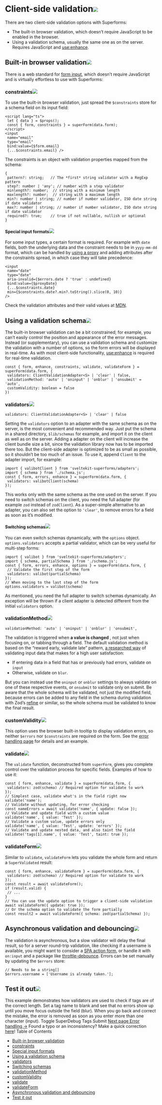 # Client-side validation[![](https://superforms.rocks/link.svg)](https://superforms.rocks/concepts/<#client-side-validation>)

There are two client-side validation options with Superforms:

- The built-in browser validation, which doesn’t require JavaScript to be enabled in the browser.
- Using a validation schema, usually the same one as on the server. Requires JavaScript and [use:enhance](https://superforms.rocks/concepts/</concepts/enhance>).

## Built-in browser validation[![](https://superforms.rocks/link.svg)](https://superforms.rocks/concepts/<#built-in-browser-validation>)

There is a web standard for [form input](https://superforms.rocks/concepts/<https:/developer.mozilla.org/en-US/docs/Learn/Forms/Form_validation>), which doesn’t require JavaScript and is virtually effortless to use with Superforms:

### constraints[![](https://superforms.rocks/link.svg)](https://superforms.rocks/concepts/<#constraints>)

To use the built-in browser validation, just spread the `$constraints` store for a schema field on its input field:

```
<script lang="ts">
 let { data } = $props();
 const { form, constraints } = superForm(data.form);
</script>
<input
 name="email"
 type="email"
 bind:value={$form.email}
 {...$constraints.email} />
```

The constraints is an object with validation properties mapped from the schema:

```
{
 pattern?: string;   // The *first* string validator with a RegExp pattern
 step?: number | 'any'; // number with a step validator
 minlength?: number;  // string with a minimum length
 maxlength?: number;  // string with a maximum length
 min?: number | string; // number if number validator, ISO date string if date validator
 max?: number | string; // number if number validator, ISO date string if date validator
 required?: true;    // true if not nullable, nullish or optional
}
```

#### Special input formats[![](https://superforms.rocks/link.svg)](https://superforms.rocks/concepts/<#special-input-formats>)

For some input types, a certain format is required. For example with `date` fields, both the underlying data and the constraint needs to be in `yyyy-mm-dd` format, which can be handled by [using a proxy](https://superforms.rocks/concepts/</concepts/proxy-objects#date-input-issues>) and adding attributes after the constraints spread, in which case they will take precedence:

```
<input
 name="date"
 type="date"
 aria-invalid={$errors.date ? 'true' : undefined}
 bind:value={$proxyDate}
 {...$constraints.date}
 min={$constraints.date?.min?.toString().slice(0, 10)}
/>
```

Check the validation attributes and their valid values at [MDN](https://superforms.rocks/concepts/<https:/developer.mozilla.org/en-US/docs/Web/HTML/Constraint_validation#validation-related_attributes>).

## Using a validation schema[![](https://superforms.rocks/link.svg)](https://superforms.rocks/concepts/<#using-a-validation-schema>)

The built-in browser validation can be a bit constrained; for example, you can’t easily control the position and appearance of the error messages. Instead (or supplementary), you can use a validation schema and customize the validation with a number of options, so the form errors will be displayed in real-time.
As with most client-side functionality, [use:enhance](https://superforms.rocks/concepts/</concepts/enhance>) is required for real-time validation.

```
const { form, enhance, constraints, validate, validateForm } = superForm(data.form, {
 validators: ClientValidationAdapter<S> | 'clear' | false,
 validationMethod: 'auto' | 'oninput' | 'onblur' | 'onsubmit' = 'auto',
 customValidity: boolean = false
})
```

### validators[![](https://superforms.rocks/link.svg)](https://superforms.rocks/concepts/<#validators>)

```
validators: ClientValidationAdapter<S> | 'clear' | false
```

Setting the `validators` option to an adapter with the same schema as on the server, is the most convenient and recommended way. Just put the schema in a shared directory, `$lib/schemas` for example, and import it on the client as well as on the server.
Adding a adapter on the client will increase the client bundle size a bit, since the validation library now has to be imported there too. But the client-side adapter is optimized to be as small as possible, so it shouldn’t be too much of an issue. To use it, append `Client` to the adapter import, for example:

```
import { valibotClient } from 'sveltekit-superforms/adapters';
import { schema } from './schema.js';
const { form, errors, enhance } = superForm(data.form, {
 validators: valibotClient(schema)
});
```

This works only with the same schema as the one used on the server. If you need to switch schemas on the client, you need the full adapter (for example `zod` instead of `zodClient`).
As a super-simple alternative to an adapter, you can also set the option to `'clear'`, to remove errors for a field as soon as it’s modified.

#### Switching schemas[![](https://superforms.rocks/link.svg)](https://superforms.rocks/concepts/<#switching-schemas>)

You can even switch schemas dynamically, with the `options` object. `options.validators` accepts a partial validator, which can be very useful for multi-step forms:

```
import { valibot } from 'sveltekit-superforms/adapters';
import { schema, partialSchema } from './schema.js';
const { form, errors, enhance, options } = superForm(data.form, {
 // Validate the first step of the form
 validators: valibot(partialSchema)
});
// When moving to the last step of the form
options.validators = valibot(schema)
```

As mentioned, you need the full adapter to switch schemas dynamically. An exception will be thrown if a client adapter is detected different from the initial `validators` option.

### validationMethod[![](https://superforms.rocks/link.svg)](https://superforms.rocks/concepts/<#validationmethod>)

```
validationMethod: 'auto' | 'oninput' | 'onblur' | 'onsubmit',
```

The validation is triggered when **a value is changed** , not just when focusing on, or tabbing through a field. The default validation method is based on the “reward early, validate late” pattern, [a researched way](https://superforms.rocks/concepts/<https:/medium.com/wdstack/inline-validation-in-forms-designing-the-experience-123fb34088ce>) of validating input data that makes for a high user satisfaction:

- If entering data in a field that has or previously had errors, validate on `input`
- Otherwise, validate on `blur`.

But you can instead use the `oninput` or `onblur` settings to always validate on one of these respective events, or `onsubmit` to validate only on submit.
Be aware that the whole schema will be validated, not just the modified field, because errors can be added to any field in the schema during validation with Zod’s [refine](https://superforms.rocks/concepts/<https:/zod.dev/?id=customize-error-path>) or similar, so the whole schema must be validated to know the final result.

### customValidity[![](https://superforms.rocks/link.svg)](https://superforms.rocks/concepts/<#customvalidity>)

This option uses the browser built-in tooltip to display validation errors, so neither `$errors` nor `$constraints` are required on the form. See the [error handling page](https://superforms.rocks/concepts/</concepts/error-handling#customvalidity>) for details and an example.

### validate[![](https://superforms.rocks/link.svg)](https://superforms.rocks/concepts/<#validate>)

The `validate` function, deconstructed from `superForm`, gives you complete control over the validation process for specific fields. Examples of how to use it:

```
const { form, enhance, validate } = superForm(data.form, {
 validators: zod(schema) // Required option for validate to work
});
// Simplest case, validate what's in the field right now
validate('name');
// Validate without updating, for error checking
const nameErrors = await validate('name', { update: false });
// Validate and update field with a custom value
validate('name', { value: 'Test' });
// Validate a custom value, update errors only
validate('name', { value: 'Test', update: 'errors' });
// Validate and update nested data, and also taint the field
validate('tags[1].name', { value: 'Test', taint: true });
```

### validateForm[![](https://superforms.rocks/link.svg)](https://superforms.rocks/concepts/<#validateform>)

Similar to `validate`, `validateForm` lets you validate the whole form and return a `SuperValidated` result:

```
const { form, enhance, validateForm } = superForm(data.form, {
 validators: zod(schema) // Required option for validate to work
});
const result = await validateForm();
if (result.valid) {
 // ...
}
// You can use the update option to trigger a client-side validation
await validateForm({ update: true });
// Or the schema option to validate the form partially
const result2 = await validateForm({ schema: zod(partialSchema) });
```

## Asynchronous validation and debouncing[![](https://superforms.rocks/link.svg)](https://superforms.rocks/concepts/<#asynchronous-validation-and-debouncing>)

The validation is asynchronous, but a slow validator will delay the final result, so for a server round-trip validation, like checking if a username is available, you might want to consider a [SPA action form](https://superforms.rocks/concepts/</concepts/spa#spa-action-form>), or handle it with `on:input` and a package like [throttle-debounce](https://superforms.rocks/concepts/<https:/www.npmjs.com/package/throttle-debounce>). Errors can be set manually by updating the `$errors` store:

```
// Needs to be a string[]
$errors.username = ['Username is already taken.'];
```

## Test it out[![](https://superforms.rocks/link.svg)](https://superforms.rocks/concepts/<#test-it-out>)

This example demonstrates how validators are used to check if tags are of the correct length.
Set a tag name to blank and see that no errors show up until you move focus outside the field (blur). When you go back and correct the mistake, the error is removed as soon as you enter more than one character (input).
Toggle SuperDebug
Tags
Submit
[Next page Error handling →](https://superforms.rocks/concepts/</concepts/error-handling>)
Found a typo or an inconsistency? Make a quick correction [here](https://superforms.rocks/concepts/<https:/github.com/ciscoheat/superforms-web/tree/main/src/routes/concepts/client-validation/+page.md>)!
Table of Contents

- [Built-in browser validation](https://superforms.rocks/concepts/<#built-in-browser-validation>)
- [constraints](https://superforms.rocks/concepts/<#constraints>)
- [Special input formats](https://superforms.rocks/concepts/<#special-input-formats>)
- [Using a validation schema](https://superforms.rocks/concepts/<#using-a-validation-schema>)
- [validators](https://superforms.rocks/concepts/<#validators>)
- [Switching schemas](https://superforms.rocks/concepts/<#switching-schemas>)
- [validationMethod](https://superforms.rocks/concepts/<#validationmethod>)
- [customValidity](https://superforms.rocks/concepts/<#customvalidity>)
- [validate](https://superforms.rocks/concepts/<#validate>)
- [validateForm](https://superforms.rocks/concepts/<#validateform>)
- [Asynchronous validation and debouncing](https://superforms.rocks/concepts/<#asynchronous-validation-and-debouncing>)
- [Test it out](https://superforms.rocks/concepts/<#test-it-out>)

